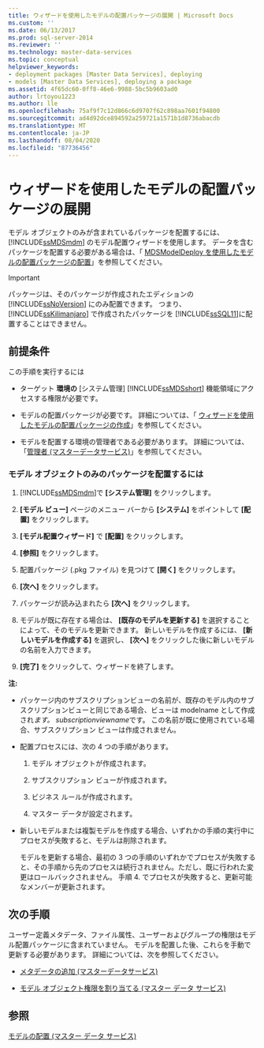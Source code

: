 ```yaml
---
title: ウィザードを使用したモデルの配置パッケージの展開 | Microsoft Docs
ms.custom: ''
ms.date: 06/13/2017
ms.prod: sql-server-2014
ms.reviewer: ''
ms.technology: master-data-services
ms.topic: conceptual
helpviewer_keywords:
- deployment packages [Master Data Services], deploying
- models [Master Data Services], deploying a package
ms.assetid: 4f65dc60-0ff8-46e6-9988-5bc5b9603ad0
author: lrtoyou1223
ms.author: lle
ms.openlocfilehash: 75af9f7c12d866c6d9707f62c898aa7601f94800
ms.sourcegitcommit: ad4d92dce894592a259721a1571b1d8736abacdb
ms.translationtype: MT
ms.contentlocale: ja-JP
ms.lasthandoff: 08/04/2020
ms.locfileid: "87736456"
---
```

# <a name="deploy-a-model-deployment-package-by-using-the-wizard"></a>ウィザードを使用したモデルの配置パッケージの展開
  モデル オブジェクトのみが含まれているパッケージを配置するには、 [!INCLUDE[ssMDSmdm](../includes/ssmdsmdm-md.md)] のモデル配置ウィザードを使用します。 データを含むパッケージを配置する必要がある場合は、「 [MDSModelDeploy を使用したモデルの配置パッケージの配置](../../2014/master-data-services/deploy-a-model-deployment-package-by-using-mdsmodeldeploy.md)」を参照してください。  
  
> [!IMPORTANT]  
>  パッケージは、そのパッケージが作成されたエディションの [!INCLUDE[ssNoVersion](../includes/ssnoversion-md.md)] にのみ配置できます。 つまり、 [!INCLUDE[ssKilimanjaro](../includes/sskilimanjaro-md.md)] で作成されたパッケージを [!INCLUDE[ssSQL11](../includes/sssql11-md.md)]に配置することはできません。  
  
## <a name="prerequisites"></a>前提条件  
 この手順を実行するには  
  
-   ターゲット **環境の** [システム管理] [!INCLUDE[ssMDSshort](../includes/ssmdsshort-md.md)] 機能領域にアクセスする権限が必要です。  
  
-   モデルの配置パッケージが必要です。 詳細については、「 [ウィザードを使用したモデルの配置パッケージの作成](../../2014/master-data-services/create-a-model-deployment-package-by-using-the-wizard.md)」を参照してください。  
  
-   モデルを配置する環境の管理者である必要があります。 詳細については、「[管理者 &#40;マスターデータサービス&#41;](administrators-master-data-services.md)」を参照してください。  
  
### <a name="to-deploy-a-model-deployment-package-of-model-objects-only"></a>モデル オブジェクトのみのパッケージを配置するには  
  
1.  [!INCLUDE[ssMDSmdm](../includes/ssmdsmdm-md.md)]で **[システム管理]** をクリックします。  
  
2.  **[モデル ビュー]** ページのメニュー バーから **[システム]** をポイントして **[配置]** をクリックします。  
  
3.  **[モデル配置ウィザード]** で **[配置]** をクリックします。  
  
4.  **[参照]** をクリックします。  
  
5.  配置パッケージ (.pkg ファイル) を見つけて **[開く]** をクリックします。  
  
6.  **[次へ]** をクリックします。  
  
7.  パッケージが読み込まれたら **[次へ]** をクリックします。  
  
8.  モデルが既に存在する場合は、 **[既存のモデルを更新する]** を選択することによって、そのモデルを更新できます。 新しいモデルを作成するには、 **[新しいモデルを作成する]** を選択し、 **[次へ]** をクリックした後に新しいモデルの名前を入力できます。  
  
9. **[完了]** をクリックして、ウィザードを終了します。  
  
 **注:**  
  
-   パッケージ内のサブスクリプションビューの名前が、既存のモデル内のサブスクリプションビューと同じである場合、ビューは modelname として作成され*ます。 subscriptionviewname*です。 この名前が既に使用されている場合、サブスクリプション ビューは作成されません。  
  
-   配置プロセスには、次の 4 つの手順があります。  
  
    1.  モデル オブジェクトが作成されます。  
  
    2.  サブスクリプション ビューが作成されます。  
  
    3.  ビジネス ルールが作成されます。  
  
    4.  マスター データが設定されます。  
  
-   新しいモデルまたは複製モデルを作成する場合、いずれかの手順の実行中にプロセスが失敗すると、モデルは削除されます。  
  
     モデルを更新する場合、最初の 3 つの手順のいずれかでプロセスが失敗すると、その手順から先のプロセスは続行されません。ただし、既に行われた変更はロールバックされません。 手順 4. でプロセスが失敗すると、更新可能なメンバーが更新されます。  
  
## <a name="next-steps"></a>次の手順  
 ユーザー定義メタデータ、ファイル属性、ユーザーおよびグループの権限はモデル配置パッケージに含まれていません。 モデルを配置した後、これらを手動で更新する必要があります。 詳細については、次を参照してください。  
  
-   [メタデータの追加 &#40;マスターデータサービス&#41;](../../2014/master-data-services/add-metadata-master-data-services.md)  
  
-   [モデル オブジェクト権限を割り当てる (マスター データ サービス)](../../2014/master-data-services/assign-model-object-permissions-master-data-services.md)  
  
## <a name="see-also"></a>参照  
 [モデルの配置 (マスター データ サービス)](../../2014/master-data-services/deploying-models-master-data-services.md)  
  
  
